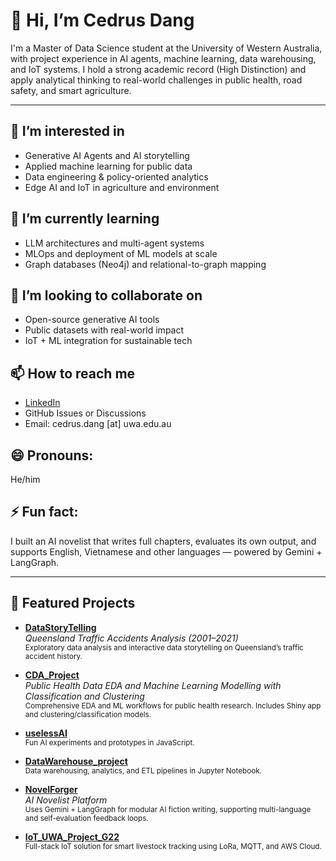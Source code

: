 # 👋 Hi, I’m Cedrus Dang

I'm a Master of Data Science student at the University of Western Australia, with project experience in AI agents, machine learning, data warehousing, and IoT systems. I hold a strong academic record (High Distinction) and apply analytical thinking to real-world challenges in public health, road safety, and smart agriculture.

---

## 👀 I’m interested in  
- Generative AI Agents and AI storytelling  
- Applied machine learning for public data  
- Data engineering & policy-oriented analytics  
- Edge AI and IoT in agriculture and environment  

## 🌱 I’m currently learning  
- LLM architectures and multi-agent systems  
- MLOps and deployment of ML models at scale  
- Graph databases (Neo4j) and relational-to-graph mapping  

## 💞️ I’m looking to collaborate on  
- Open-source generative AI tools  
- Public datasets with real-world impact  
- IoT + ML integration for sustainable tech  

## 📫 How to reach me  
- [LinkedIn](https://www.linkedin.com/in/cedrusdang/)  
- GitHub Issues or Discussions  
- Email: cedrus.dang [at] uwa.edu.au  

## 😄 Pronouns:  
He/him  

## ⚡ Fun fact:  
I built an AI novelist that writes full chapters, evaluates its own output, and supports English, Vietnamese and other languages — powered by Gemini + LangGraph.

---

## 📂 Featured Projects

- [**DataStoryTelling**](https://github.com/cedrusdang/DataStoryTelling)  
  *Queensland Traffic Accidents Analysis (2001–2021)*  
  <sub>Exploratory data analysis and interactive data storytelling on Queensland’s traffic accident history.</sub>

- [**CDA_Project**](https://github.com/cedrusdang/CDA_Project)  
  *Public Health Data EDA and Machine Learning Modelling with Classification and Clustering*  
  <sub>Comprehensive EDA and ML workflows for public health research. Includes Shiny app and clustering/classification models.</sub>

- [**uselessAI**](https://github.com/cedrusdang/uselessAI)  
  <sub>Fun AI experiments and prototypes in JavaScript.</sub>

- [**DataWarehouse_project**](https://github.com/cedrusdang/DataWarehouse_project)  
  <sub>Data warehousing, analytics, and ETL pipelines in Jupyter Notebook.</sub>

- [**NovelForger**](https://github.com/cedrusdang/NovelForger)  
  *AI Novelist Platform*  
  <sub>Uses Gemini + LangGraph for modular AI fiction writing, supporting multi-language and self-evaluation feedback loops.</sub>

- [**IoT_UWA_Project_G22**](https://github.com/cedrusdang/IoT_UWA_Project_G22)  
  <sub>Full-stack IoT solution for smart livestock tracking using LoRa, MQTT, and AWS Cloud.</sub>
